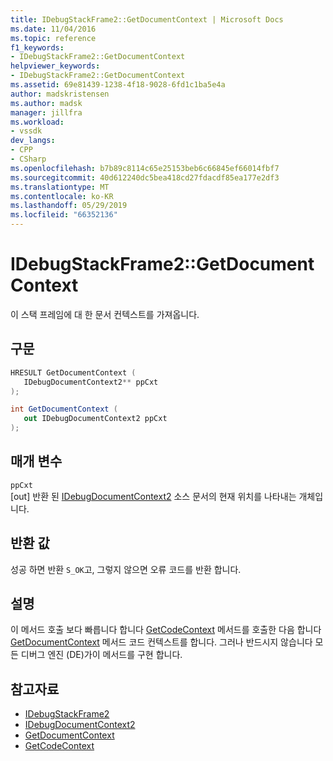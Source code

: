 ```yaml
---
title: IDebugStackFrame2::GetDocumentContext | Microsoft Docs
ms.date: 11/04/2016
ms.topic: reference
f1_keywords:
- IDebugStackFrame2::GetDocumentContext
helpviewer_keywords:
- IDebugStackFrame2::GetDocumentContext
ms.assetid: 69e81439-1238-4f18-9028-6fd1c1ba5e4a
author: madskristensen
ms.author: madsk
manager: jillfra
ms.workload:
- vssdk
dev_langs:
- CPP
- CSharp
ms.openlocfilehash: b7b89c8114c65e25153beb6c66845ef66014fbf7
ms.sourcegitcommit: 40d612240dc5bea418cd27fdacdf85ea177e2df3
ms.translationtype: MT
ms.contentlocale: ko-KR
ms.lasthandoff: 05/29/2019
ms.locfileid: "66352136"
---
```

# <a name="idebugstackframe2getdocumentcontext"></a>IDebugStackFrame2::GetDocumentContext
이 스택 프레임에 대 한 문서 컨텍스트를 가져옵니다.

## <a name="syntax"></a>구문

```cpp
HRESULT GetDocumentContext ( 
   IDebugDocumentContext2** ppCxt
);
```

```csharp
int GetDocumentContext ( 
   out IDebugDocumentContext2 ppCxt
);
```

## <a name="parameters"></a>매개 변수
`ppCxt`\
[out] 반환 된 [IDebugDocumentContext2](../../../extensibility/debugger/reference/idebugdocumentcontext2.md) 소스 문서의 현재 위치를 나타내는 개체입니다.

## <a name="return-value"></a>반환 값
 성공 하면 반환 `S_OK`고, 그렇지 않으면 오류 코드를 반환 합니다.

## <a name="remarks"></a>설명
 이 메서드 호출 보다 빠릅니다 합니다 [GetCodeContext](../../../extensibility/debugger/reference/idebugstackframe2-getcodecontext.md) 메서드를 호출한 다음 합니다 [GetDocumentContext](../../../extensibility/debugger/reference/idebugcodecontext2-getdocumentcontext.md) 메서드 코드 컨텍스트를 합니다. 그러나 반드시지 않습니다 모든 디버그 엔진 (DE)가이 메서드를 구현 합니다.

## <a name="see-also"></a>참고자료
- [IDebugStackFrame2](../../../extensibility/debugger/reference/idebugstackframe2.md)
- [IDebugDocumentContext2](../../../extensibility/debugger/reference/idebugdocumentcontext2.md)
- [GetDocumentContext](../../../extensibility/debugger/reference/idebugcodecontext2-getdocumentcontext.md)
- [GetCodeContext](../../../extensibility/debugger/reference/idebugstackframe2-getcodecontext.md)
